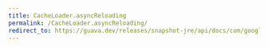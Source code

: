 ```yaml
---
title: CacheLoader.asyncReloading
permalink: /CacheLoader.asyncReloading/
redirect_to: https://guava.dev/releases/snapshot-jre/api/docs/com/google/common/cache/CacheLoader.html#asyncReloading-com.google.common.cache.CacheLoader-java.util.concurrent.Executor-
---
```

